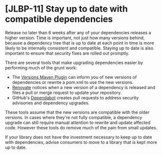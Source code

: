 # [JLBP-11] Stay up to date with compatible dependencies

Release no later than 6 weeks after any of your dependencies
releases a higher version. Time is important, not just how many versions behind,
because a dependency tree that is up to date at each point in time is
more likely to be internally consistent and compatible.
Staying up to date is also important to ensure that security fixes are rolled
out promptly.

There are several tools that make upgrading dependencies easier by performing much of the grunt work:

* The [Versions Maven Plugin](https://www.mojohaus.org/versions-maven-plugin/)
  can inform you of new versions of dependencies or rewrite a
  pom.xml to use the new versions.
* [Renovate](https://renovate.whitesourcesoftware.com/) notices when a new version of a dependency is released and files a pull or merge request to update your repository.
* GitHub's [Dependabot](https://dependabot.com/) creates pull requests to address security advisories and dependency upgrades.

These tools assume that the new versions are compatible with the older versions.
In cases where they're not fully compatible, a dependency upgrade can still require
manual attention to rewrite and update affected code. However these tools do remove
much of the pain from small updates.

If your library does not have the investment necessary to keep up to date with
dependencies, advise consumers to move to a library that is kept more up to
date.
